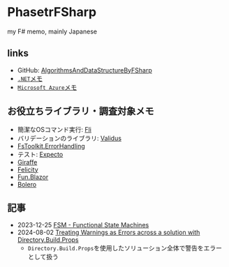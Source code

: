 # PhasetrFSharp

my F# memo, mainly Japanese

## links

- GitHub: [AlgorithmsAndDataStructureByFSharp](https://github.com/phasetr/AlgorithmsAndDataStructureByFSharp)
- [`.NET`メモ](https://phasetr.com/archive/fc/pg/dotnet/)
- [`Microsoft Azure`メモ](https://phasetr.com/archive/fc/pg/azure/)

## お役立ちライブラリ・調査対象メモ

- 簡潔なOSコマンド実行: [Fli](https://github.com/CaptnCodr/Fli)
- バリデーションのライブラリ: [Validus](https://github.com/pimbrouwers/validus)
- [FsToolkit.ErrorHandling](https://github.com/demystifyfp/FsToolkit.ErrorHandling)
- テスト: [Expecto](https://github.com/haf/expecto)
- [Giraffe](https://github.com/giraffe-fsharp/Giraffe)
- [Felicity](https://github.com/cmeeren/Felicity)
- [Fun.Blazor](https://github.com/slaveOftime/Fun.Blazor)
- [Bolero](https://github.com/fsbolero/bolero)

## 記事

- 2023-12-25 [FSM - Functional State Machines](https://talesfrom.dev/blog/fsm-functional-state-machines#final-state-machine)
- 2024-08-02 [Treating Warnings as Errors across a solution with Directory.Build.Props](https://www.compositional-it.com/news-blog/treating-warnings-as-errors-across-a-solution-with-directory-build-props?utm_content=buffer7cd95&utm_medium=social&utm_source=twitter.com&utm_campaign=buffer)
  - `Directory.Build.Props`を使用したソリューション全体で警告をエラーとして扱う
